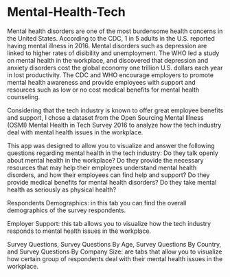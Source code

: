 # Mental-Health-Tech

Mental health disorders are one of the most burdensome health concerns in the United States. According to the CDC, 1 in 5 adults in the U.S. reported having mental illness in 2016. Mental disorders such as depression are linked to higher rates of disibility and unemployment. The WHO led a study on mental health in the workplace, and discovered that depression and anxiety disorders cost the global economy one trillion U.S. dollars each year in lost productivity. The CDC and WHO encourage employers to promote mental health awareness and provide employees with support and resources such as low or no cost medical benefits for mental health counseling.

Considering that the tech industry is known to offer great employee benefits and support, I chose a dataset from the Open Sourcing Mental Illness (OSMI) Mental Health in Tech Survey 2016 to analyze how the tech industry deal with mental health issues in the workplace.

This app was designed to allow you to visualize and answer the following questions regarding mental health in the tech industry: Do they talk openly about mental health in the workplace? Do they provide the necessary resources that may help their employees understand mental health disorders, and how their employees can find help and support? Do they provide medical benefits for mental health disorders? Do they take mental health as seriously as physical health?

Respondents Demographics: in this tab you can find the overall demographics of the survey respondents.

Employer Support: this tab allows you to visualize how the tech industry responds to mental health issues in the workplace.

Survey Questions, Survey Questions By Age, Survey Questions By Country, and Survey Questions By Company Size: are tabs that allow you to visualize how certain group of respondents deal with their mental health issues in the workplace.
